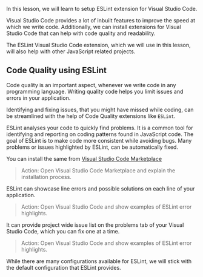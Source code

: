 In this lesson, we will learn to setup ESLint extension for Visual Studio Code.

Visual Studio Code provides a lot of inbuilt features to improve the speed at which we write code. Additionally, we can install extensions for Visual Studio Code that can help with code quality and readability.

The ESLint Visual Studio Code extension, which we will use in this lesson, will also help with other JavaScript related projects.

## Code Quality using ESLint

Code quality is an important aspect, whenever we write code in any programming language. Writing quality code helps you limit issues and errors in your application.

Identifying and fixing issues, that you might have missed while coding, can be streamlined with the help of Code Quality extensions like `ESLint`.

ESLint analyses your code to quickly find problems. It is a common tool for identifying and reporting on coding patterns found in JavaScript code. The goal of ESLint is to make code more consistent while avoiding bugs. Many problems or issues highlighted by ESLint, can be automatically fixed.

You can install the same from [Visual Studio Code Marketplace](https://marketplace.visualstudio.com/items?itemName=dbaeumer.vscode-eslint)

> Action: Open Visual Studio Code Marketplace and explain the installation process.

ESLint can showcase line errors and possible solutions on each line of your application.

> Action: Open Visual Studio Code and show examples of ESLint error highlights.

It can provide project wide issue list on the problems tab of your Visual Studio Code, which you can fix one at a time.

> Action: Open Visual Studio Code and show examples of ESLint error highlights.

While there are many configurations available for ESLint, we will stick with the default configuration that ESLint provides.

